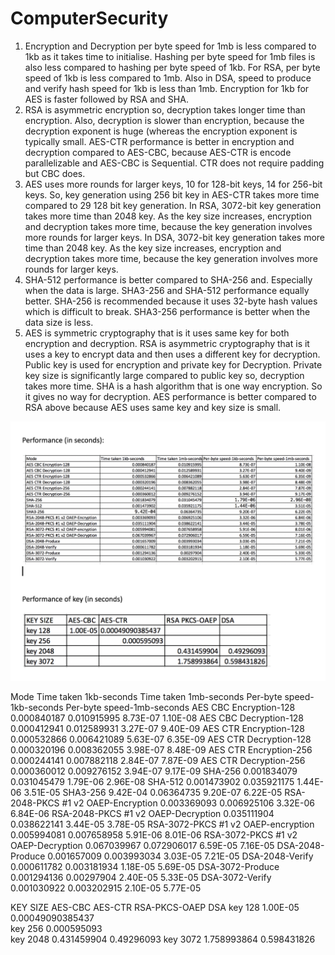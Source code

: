 # ComputerSecurity


1. Encryption and Decryption per byte speed for 1mb is less compared to 1kb as it
takes time to initialise. Hashing per byte speed for 1mb files is also less compared
to hashing per byte speed of 1kb. For RSA, per byte speed of 1kb is less compared
to 1mb. Also in DSA, speed to produce and verify hash speed for 1kb is less than
1mb. Encryption for 1kb for AES is faster followed by RSA and SHA.
2. RSA is asymmetric encryption so, decryption takes longer time than encryption.
Also, decryption is slower than encryption, because the decryption exponent is
huge (whereas the encryption exponent is typically small. AES-CTR performance
is better in encryption and decryption compared to AES-CBC, because AES-CTR
is encode parallelizable and AES-CBC is Sequential. CTR does not require padding
but CBC does.
3. AES uses more rounds for larger keys, 10 for 128-bit keys, 14 for 256-bit keys.
So, key generation using 256 bit key in AES-CTR takes more time compared to
29
128 bit key generation. In RSA, 3072-bit key generation takes more time than
2048 key. As the key size increases, encryption and decryption takes more time,
because the key generation involves more rounds for larger keys. In DSA, 3072-bit
key generation takes more time than 2048 key. As the key size increases, encryption
and decryption takes more time, because the key generation involves more rounds
for larger keys.
4. SHA-512 performance is better compared to SHA-256 and. Especially when
the data is large. SHA3-256 and SHA-512 performance equally better. SHA-256
is recommended because it uses 32-byte hash values which is difficult to break.
SHA3-256 performance is better when the data size is less.
5. AES is symmetric cryptography that is it uses same key for both encryption and
decryption. RSA is asymmetric cryptography that is it uses a key to encrypt data
and then uses a different key for decryption. Public key is used for encryption
and private key for Decryption. Private key size is significantly large compared to
public key so, decryption takes more time. SHA is a hash algorithm that is one
way encryption. So it gives no way for decryption. AES performance is better
compared to RSA above because AES uses same key and key size is small.


![alt text](https://github.com/snehamuppala/ComputerSecurity/blob/master/Results.png)

Mode	              Time taken 1kb-seconds	Time taken 1mb-seconds	Per-byte speed-1kb-seconds	Per-byte speed-1mb-seconds
AES CBC Encryption-128	0.000840187	          0.010915995	              8.73E-07	                  1.10E-08
AES CBC Decryption-128	0.000412941	          0.012589931	              3.27E-07	                  9.40E-09
AES CTR Encryption-128	0.000532866	          0.006421089	              5.63E-07	                  6.35E-09
AES CTR Decryption-128	0.000320196	          0.008362055	              3.98E-07	                  8.48E-09
AES CTR Encryption-256	0.000244141	          0.007882118	              2.84E-07	                  7.87E-09
AES CTR Decryption-256	0.000360012	          0.009276152	              3.94E-07	                  9.17E-09
SHA-256	                0.001834079	          0.031045479             	1.79E-06	                  2.96E-08
SHA-512	                0.001473902	          0.035921175	              1.44E-06	                  3.51E-05
SHA3-256	              9.42E-04	            0.06364735	              9.20E-07	                  6.22E-05
RSA-2048-PKCS #1 v2 
OAEP-Encryption	        0.003369093	          0.006925106	              3.32E-06	                  6.84E-06
RSA-2048-PKCS #1 v2
OAEP-Decryption	        0.035111904	          0.038622141	              3.44E-05	                  3.78E-05
RSA-3072-PKCS #1 v2
OAEP-encryption	        0.005994081	          0.007658958	              5.91E-06	                  8.01E-06
RSA-3072-PKCS #1 v2
OAEP-Decryption	        0.067039967	          0.072906017	              6.59E-05	                  7.16E-05
DSA-2048-Produce	      0.001657009	          0.003993034	              3.03E-05	                  7.21E-05
DSA-2048-Verify	        0.000611782	          0.003181934	              1.18E-05	                  5.69E-05
DSA-3072-Produce	      0.001294136	          0.00297904	              2.40E-05	                  5.33E-05
DSA-3072-Verify	        0.001030922	          0.003202915	              2.10E-05	                  5.77E-05


KEY SIZE	AES-CBC 	AES-CTR 	RSA-PKCS-OAEP	  DSA
key 128	1.00E-05	﻿0.00049090385437		
key 256		        0.000595093		
key 2048			                0.431459904	0.49296093
key 3072			                1.758993864	0.598431826
